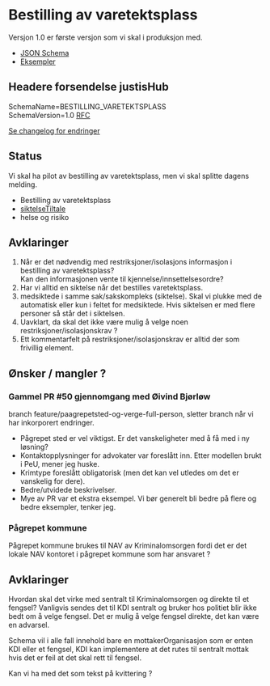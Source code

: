 # Bestilling av varetektsplass
Versjon 1.0 er første versjon som vi skal i produksjon med.
* [JSON Schema](1.0/bestillingAvVaretektsplass.schema.json)
* [Eksempler](1.0/eksempelfiler/)

## Headere forsendelse justisHub
SchemaName=BESTILLING_VARETEKTSPLASS  
SchemaVersion=1.0
[RFC](../../../rfc/MessageName-header.md)

[Se changelog for endringer](changelog.md)

## Status
Vi skal ha pilot av bestilling av varetektsplass, men vi skal splitte dagens melding.
* Bestilling av varetektsplass
* [siktelseTiltale](../../siktelseTiltale/readme.md)
* helse og risiko

## Avklaringer
1. Når er det nødvendig med restriksjoner/isolasjons informasjon i bestilling av varetektsplass? <br/>Kan den informasjonen vente til kjennelse/innsettelsesordre?
2. Har vi alltid en siktelse når det bestilles varetektsplass.
3. medsiktede i samme sak/sakskompleks (siktelse). Skal vi plukke med de automatisk eller kun i feltet for medsiktede. Hvis siktelsen er med flere personer så står det i siktelsen.
4. Uavklart, da skal det ikke være mulig å velge noen restriksjoner/isolasjonskrav ? 
5. Ett kommentarfelt på restriksjoner/isolasjonskrav er alltid der som frivillig element.

## Ønsker / mangler ?
### Gammel PR #50 gjennomgang med Øivind Bjørløw
branch feature/paagrepetsted-og-verge-full-person, sletter branch når vi har inkorporert endringer.

- Pågrepet sted er vel viktigst. Er det vanskeligheter med å få med i ny løsning?
- Kontaktopplysninger for advokater var foreslått inn. Etter modellen brukt i PeU, mener jeg huske.
- Krimtype foreslått obligatorisk (men det kan vel utledes om det er vanskelig for dere).
- Bedre/utvidede beskrivelser.
- Mye av PR var et ekstra eksempel. Vi bør generelt bli bedre på flere og bedre eksempler, tenker jeg.
### Pågrepet kommune
Pågrepet kommune brukes til NAV av Kriminalomsorgen fordi det er det lokale NAV kontoret i pågrepet kommune som har ansvaret ?

## Avklaringer
Hvordan skal det virke med sentralt til Kriminalomsorgen og direkte til et fengsel?
Vanligvis sendes det til KDI sentralt og bruker hos politiet blir ikke bedt om å velge fengsel. Det er mulig å velge fengsel direkte, det kan være en advarsel.

Schema vil i alle fall innehold bare en mottakerOrganisasjon som er enten KDI eller et fengsel, KDI kan implementere at det rutes til sentralt mottak hvis det er feil at det skal rett til fengsel.

Kan vi ha med det som tekst på kvittering ?